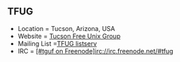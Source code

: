 ## TFUG
+ Location = Tucson, Arizona, USA
+ Website = [Tucson Free Unix Group](http://www.tfug.org)
+ Mailing List =[TFUG listserv](http://www.tfug.org/listserv.html)
+ IRC = [[#tguf on Freenode]irc://irc.freenode.net/#tfug](irc://irc.freenode.net/#tfug)
